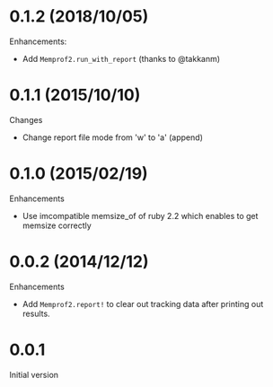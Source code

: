 # 0.1.2 (2018/10/05)

Enhancements:

* Add `Memprof2.run_with_report` (thanks to @takkanm)

# 0.1.1 (2015/10/10)

Changes

* Change report file mode from 'w' to 'a' (append)

# 0.1.0 (2015/02/19)

Enhancements

* Use imcompatible memsize_of of ruby 2.2 which enables to get memsize correctly

# 0.0.2 (2014/12/12)

Enhancements

* Add `Memprof2.report!` to clear out tracking data after printing out results.

# 0.0.1

Initial version
